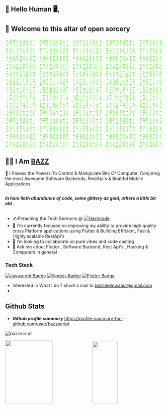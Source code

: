 ## 👋 Hello Human 🖥️, 

## 🔮 Welcome to this altar of open sorcery

<img src='https://github.com/bazzscript/bazzscript/blob/main/matrix.svg' width='600' height='350'>

## 👨‍💻 I Am [BAZZ](https://www.linkedin.com/in/bezaleel-nwabia/)

   🧙 I Posess the Powers To Control & Manipulate Bits Of Computer, Conjuring the most Awesome Software Backends, RestApi's & Beatiful Mobile Applications
##
<strong><em> In here lieth abundance of code, some glittery as gold, others a little bit old </em></strong>.
##
- ✍️Preaching the Tech Sermons @ <a href="https://hashnode.com/@emexbazz" target="_blank"><img alt="Hashnode" src="https://img.shields.io/badge/-Hashnode-2962FF?logo=hashnode&style=flat-square" /></a>
- 🚧 I'm currently focused on improving my ability to provide high quality cross Platform applications using Flutter & Building Efficient, Fast & Highly scalable RestApi's
- 👯 I’m looking to collaborate on pure vibes and code casting
- 💬 Ask me about Flutter , Software Backend, Rest Api's , Hacking & Computers in general


### Tech Stack

[![Javascript Badge](https://img.shields.io/badge/-Javascript-F0DB4F?style=for-the-badge&labelColor=black&logo=javascript&logoColor=F0DB4F)](#) [![Nodejs Badge](https://img.shields.io/badge/-Nodejs-3C873A?style=for-the-badge&labelColor=black&logo=node.js&logoColor=3C873A)](#) [![Flutter Badge](https://img.shields.io/badge/-Flutter-007acc?style=for-the-badge&labelColor=black&logo=flutter&logoColor=007acc)](#)


- Interested in What I do ? shoot a mail to bezaleelnwabia@gmail.com
-
## Github Stats

- ***Github profile summary*** <a href="https://profile-summary-for-github.com/user/bazzscript">https://profile-summary-for-github.com/user/bazzscript</a>

<p>
<img src="https://github-readme-streak-stats.herokuapp.com/?user=bazzscript&theme=blueberry" alt="bazzscript"/>
</p>

<p>
<img src="https://github-readme-stats.vercel.app/api?username=bazzscript&count_private=true&show_icons=true&theme=blueberry" width=55% height="204px"/>
<img src="https://github-readme-stats.vercel.app/api/top-langs/?username=bazzscript&show_icons=true&layout=compact&cache_seconds=1800&langs_count=8&theme=blueberry&count_private=true&show_icons=true" width=40% height="200px"/>
</p>


<!-- bazzscript/bazzscript is a ✨ special ✨ repository because its `README.md` (this file) appears on your GitHub profile.
You can click the Preview link to take a look at your changes.
- -->
